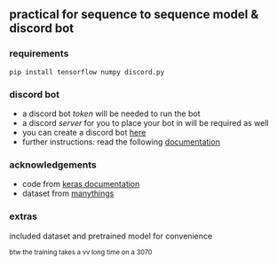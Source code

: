 ## practical for sequence to sequence model & discord bot


### requirements
`pip install tensorflow numpy discord.py`


### discord bot
- a discord bot *token* will be needed to run the bot
- a discord *server* for you to place your bot in will be required as well
- you can create a discord bot [here](https://discord.com/developers/applications)
- further instructions: read the following [documentation](https://discordpy.readthedocs.io/en/stable/discord.html)

### acknowledgements
- code from [keras documentation](https://keras.io/examples/nlp/lstm_seq2seq/)
- dataset from [manythings](http://www.manythings.org/anki/)


### extras
included dataset and pretrained model for convenience 

<sub>btw the training takes a vv long time on a 3070</sub>